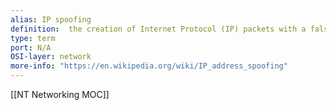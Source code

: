 ```yaml
---
alias: IP spoofing
definition:  the creation of Internet Protocol (IP) packets with a false source IP address, for the purpose of impersonating another computing system 
type: term
port: N/A
OSI-layer: network
more-info: "https://en.wikipedia.org/wiki/IP_address_spoofing"
---
```


[[NT Networking MOC]]

